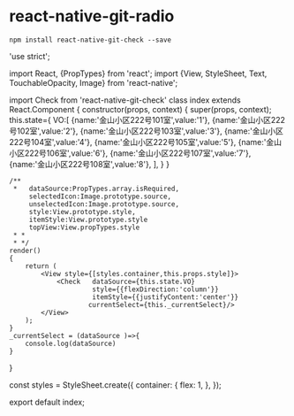 # react-native-git-radio
```
npm install react-native-git-check --save
```

'use strict';

import React, {PropTypes} from 'react';
import {View, StyleSheet, Text, TouchableOpacity, Image} from 'react-native';

import Check from 'react-native-git-check'
class index extends React.Component
{
    constructor(props, context)
    {
        super(props, context);
        this.state={
            VO:[
                {name:'金山小区222号101室',value:'1'},
                {name:'金山小区222号102室',value:'2'},
                {name:'金山小区222号103室',value:'3'},
                {name:'金山小区222号104室',value:'4'},
                {name:'金山小区222号105室',value:'5'},
                {name:'金山小区222号106室',value:'6'},
                {name:'金山小区222号107室',value:'7'},
                {name:'金山小区222号108室',value:'8'},
            ],
        }
    }

    /**
     *   dataSource:PropTypes.array.isRequired,
         selectedIcon:Image.prototype.source,
         unselectedIcon:Image.prototype.source,
         style:View.prototype.style,
         itemStyle:View.prototype.style
         topView:View.propTypes.style
     * *
     * */
    render()
    {
        return (
            <View style={[styles.container,this.props.style]}>
                <Check   dataSource={this.state.VO}
                         style={{flexDirection:'column'}}
                         itemStyle={{justifyContent:'center'}}
                        currentSelect={this._currentSelect}/>
            </View>
        );
    }
    _currentSelect = (dataSource )=>{
        console.log(dataSource)
    }
}

const styles = StyleSheet.create({
    container: {
        flex: 1,
    },
});

export default index;